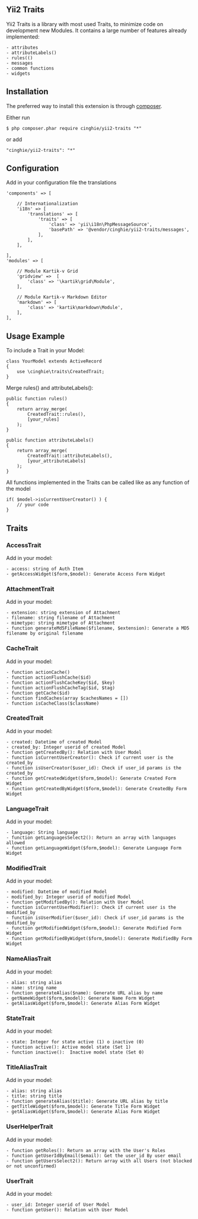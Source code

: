 Yii2 Traits
------------

Yii2 Traits is a library with most used Traits, to minimize code on development new Modules.
It contains a large number of features already implemented:

    - attributes
    - attributeLabels()
    - rules(()
    - messages
    - common functions
    - widgets

## Installation

The preferred way to install this extension is through [composer](http://getcomposer.org/download/).

Either run

```
$ php composer.phar require cinghie/yii2-traits "*"
```

or add

```
"cinghie/yii2-traits": "*"
```

## Configuration

Add in your configuration file the translations

```	
'components' => [ 

    // Internationalization
    'i18n' => [
        'translations' => [
            'traits' => [
                'class' => 'yii\i18n\PhpMessageSource',
                'basePath' => '@vendor/cinghie/yii2-traits/messages',
            ],
        ],
    ],
                   	
],
'modules' => [ 
    
    // Module Kartik-v Grid
    'gridview' =>  [
	    'class' => '\kartik\grid\Module',
	],

	// Module Kartik-v Markdown Editor
	'markdown' => [
	    'class' => 'kartik\markdown\Module',
	],
],
```

## Usage Example

To include a Trait in your Model:

```	
class YourModel extends ActiveRecord 
{
    use \cinghie\traits\CreatedTrait;
}
```

Merge rules() and attributeLabels():

```	
public function rules()
{
    return array_merge(
        CreatedTrait::rules(), 
        [your_rules]
    );
}    

public function attributeLabels()
{
    return array_merge(
        CreatedTrait::attributeLabels(), 
        [your_attributeLabels]
    );
}   
```

All functions implemented in the Traits can be called like as any function of the model

```
if( $model->isCurrentUserCreator() ) { 
    // your code
}    
```

## Traits

### AccessTrait

Add in your model: 

    - access: string of Auth Item
    - getAccessWidget($form,$model): Generate Access Form Widget

### AttachmentTrait

Add in your model: 

    - extension: string extension of Attachment
    - filename: string filename of Attachment
    - mimetype: string mimetype of Attachment
    - function generateMd5FileName($filename, $extension): Generate a MD5 filename by original filename

### CacheTrait

Add in your model: 

    - function actionCache()
    - function actionFlushCache($id)
    - function actionFlushCacheKey($id, $key)
    - function actionFlushCacheTag($id, $tag)
    - function getCache($id)
    - function findCaches(array $cachesNames = [])
    - function isCacheClass($className)

### CreatedTrait

Add in your model: 

    - created: Datetime of created Model
    - created_by: Integer userid of created Model 
    - function getCreatedBy(): Relation with User Model
    - function isCurrentUserCreator(): Check if current user is the created_by
    - function isUserCreator($user_id): Check if user_id params is the created_by
    - function getCreatedWidget($form,$model): Generate Created Form Widget
    - function getCreatedByWidget($form,$model): Generate CreatedBy Form Widget
    
### LanguageTrait

Add in your model: 

    - language: String language
    - function getLanguagesSelect2(): Return an array with languages allowed
    - function getLanguageWidget($form,$model): Generate Language Form Widget

### ModifiedTrait

Add in your model: 

    - modified: Datetime of modified Model
    - modified_by: Integer userid of modified Model 
    - function getModifiedBy(): Relation with User Model
    - function isCurrentUserModifier(): Check if current user is the modified_by
    - function isUserModifier($user_id): Check if user_id params is the modified_by
    - function getModifiedWidget($form,$model): Generate Modified Form Widget
    - function getModifiedByWidget($form,$model): Generate ModifiedBy Form Widget

### NameAliasTrait

Add in your model: 

    - alias: string alias
    - name: string name  
    - function generateAlias($name): Generate URL alias by name
    - getNameWidget($form,$model): Generate Name Form Widget
    - getAliasWidget($form,$model): Generate Alias Form Widget
    
### StateTrait

Add in your model: 

    - state: Integer for state active (1) o inactive (0)
    - function active(): Active model state (Set 1)
    - function inactive():  Inactive model state (Set 0)
    
### TitleAliasTrait

Add in your model: 

    - alias: string alias
    - title: string title  
    - function generateAlias($title): Generate URL alias by title
    - getTitleWidget($form,$model): Generate Title Form Widget
    - getAliasWidget($form,$model): Generate Alias Form Widget

### UserHelperTrait

Add in your model: 

    - function getRoles(): Return an array with the User's Roles 
    - function getUserIdByEmail($email): Get the user_id By user email 
    - function getUsersSelect2(): Return array with all Users (not blocked or not unconfirmed)    
    
### UserTrait

Add in your model: 

    - user_id: Integer userid of User Model
    - function getUser(): Relation with User Model   
